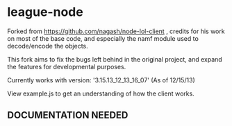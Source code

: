 league-node
===============

Forked from https://github.com/nagash/node-lol-client , credits for his work on most of the base code, and especially the namf module used to decode/encode the objects.

This fork aims to fix the bugs left behind in the original project, and expand the features for developmental purposes.

Currently works with version: '3.15.13_12_13_16_07' (As of 12/15/13)

View example.js to get an understanding of how the client works.

DOCUMENTATION NEEDED
--------------------
